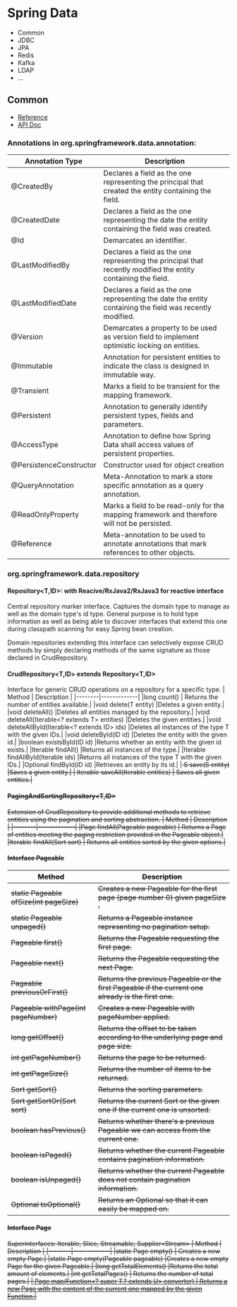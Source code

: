 # Spring Data
- Common
- JDBC
- JPA
- Redis
- Kafka
- LDAP
- ...

## Common
- [Reference](https://docs.spring.io/spring-data/commons/docs/2.5.6/reference/html/#reference)
- [API Doc](https://docs.spring.io/spring-data/commons/docs/2.5.6/api/)

### Annotations in org.springframework.data.annotation:
| Annotation Type |	Description |
|-----------------|-------------|
|@CreatedBy | Declares a field as the one representing the principal that created the entity containing the field.|
|@CreatedDate | Declares a field as the one representing the date the entity containing the field was created.|
|@Id | Demarcates an identifier.|
|@LastModifiedBy  | Declares a field as the one representing the principal that recently modified the entity containing the field.|
|@LastModifiedDate |	Declares a field as the one representing the date the entity containing the field was recently modified.|
|@Version|Demarcates a property to be used as version field to implement optimistic locking on entities.|
|@Immutable |	Annotation for persistent entities to indicate the class is designed in immutable way.|
|@Transient |	Marks a field to be transient for the mapping framework.|
|@Persistent |	Annotation to generally identify persistent types, fields and parameters.|
|@AccessType |	Annotation to define how Spring Data shall access values of persistent properties.|
|@PersistenceConstructor|Constructor used for object creation|
|@QueryAnnotation |	Meta-Annotation to mark a store specific annotation as a query annotation.|
|@ReadOnlyProperty |	Marks a field to be read-only for the mapping framework and therefore will not be persisted.|
|@Reference |	Meta-annotation to be used to annotate annotations that mark references to other objects.|


### org.springframework.data.repository

#### Repository<T,ID>: with Reacive/RxJava2/RxJava3 for reactive interface
Central repository marker interface. Captures the domain type to manage as well as the domain type's id type. General purpose is to hold type information as well as being able to discover interfaces that extend this one during classpath scanning for easy Spring bean creation.

Domain repositories extending this interface can selectively expose CRUD methods by simply declaring methods of the same signature as those declared in CrudRepository.

#### CrudRepository<T,ID> extends Repository<T,ID>
Interface for generic CRUD operations on a repository for a specific type.
| Method | Description |
|--------|-------------|
|long 	count() | Returns the number of entities available.|
|void 	delete(T entity) |Deletes a given entity.|
|void 	deleteAll() |Deletes all entities managed by the repository.|
|void 	deleteAll(Iterable<? extends T> entities) |Deletes the given entities.|
|void 	deleteAllById(Iterable<? extends ID> ids) |Deletes all instances of the type T with the given IDs.|
|void 	deleteById(ID id) |Deletes the entity with the given id.|
|boolean 	existsById(ID id) |Returns whether an entity with the given id exists.|
|Iterable<T> 	findAll() |Returns all instances of the type.|
|Iterable<T> 	findAllById(Iterable<ID> ids) |Returns all instances of the type T with the given IDs.|
|Optional<T> 	findById(ID id) |Retrieves an entity by its id.|
|<S extends T> S	save(S entity) |Saves a given entity.|
|<S extends T> Iterable<S> saveAll(Iterable<S> entities) | Saves all given entities.|


#### PagingAndSortingRepository<T,ID> 	
Extension of CrudRepository to provide additional methods to retrieve entities using the pagination and sorting abstraction.
| Method | Description |
|--------|-------------|
|Page<T> 	findAll(Pageable pageable) | Returns a Page of entities meeting the paging restriction provided in the Pageable object.|
|Iterable<T> 	findAll(Sort sort) | Returns all entities sorted by the given options.|

#### Interface Pageable
| Method | Description |
|--------|-------------|
|static Pageable 	ofSize(int pageSize) | Creates a new Pageable for the first page (page number 0) given pageSize .|
|static Pageable 	unpaged()| Returns a Pageable instance representing no pagination setup.|
|Pageable 	first() |Returns the Pageable requesting the first page.|
|Pageable 	next() |Returns the Pageable requesting the next Page.|
|Pageable 	previousOrFirst() |Returns the previous Pageable or the first Pageable if the current one already is the first one.|
|Pageable 	withPage(int pageNumber) |Creates a new Pageable with pageNumber applied.|
|long 	getOffset() |Returns the offset to be taken according to the underlying page and page size.|
|int 	getPageNumber()| Returns the page to be returned.|
|int 	getPageSize()| Returns the number of items to be returned.|
|Sort 	getSort()| Returns the sorting parameters.|
|Sort 	getSortOr(Sort sort) |Returns the current Sort or the given one if the current one is unsorted.|
|boolean 	hasPrevious()| Returns whether there's a previous Pageable we can access from the current one.|
|boolean 	isPaged() |Returns whether the current Pageable contains pagination information.|
|boolean 	isUnpaged()| Returns whether the current Pageable does not contain pagination information.|
|Optional<Pageable> 	toOptional() |Returns an Optional so that it can easily be mapped on.|

#### Interface Page<T>
Superinterfaces: Iterable<T>, Slice<T>, Streamable<T>, Supplier<Stream<T>>
| Method | Description |
|--------|-------------|
|static <T> Page<T> 	empty() | Creates a new empty Page.|
|static <T> Page<T> 	empty(Pageable pageable) |Creates a new empty Page for the given Pageable.|
|long 	getTotalElements() |Returns the total amount of elements.|
|int 	getTotalPages() | Returns the number of total pages.|
|<U> Page<U> 	map(Function<? super T,? extends U> converter) | Returns a new Page with the content of the current one mapped by the given Function.|

##
